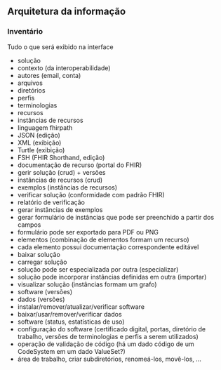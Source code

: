 ## Arquitetura da informação

### Inventário

Tudo o que será exibido na interface

- solução
- contexto (da interoperabilidade)
- autores (email, conta)
- arquivos
- diretórios
- perfis
- terminologias
- recursos
- instâncias de recursos
- linguagem fhirpath
- JSON (edição)
- XML (exibição)
- Turtle (exibição)
- FSH (FHIR Shorthand, edição)
- documentação de recurso (portal do FHIR)
- gerir solução (crud) + versões
- instâncias de recursos (crud)
- exemplos (instâncias de recursos)
- verificar solução (conformidade com padrão FHIR)
- relatório de verificação
- gerar instâncias de exemplos
- gerar formulário de instâncias que pode ser preenchido a partir dos campos
- formulário pode ser exportado para PDF ou PNG
- elementos (combinação de elementos formam um recurso)
- cada elemento possui documentação correspondente editável
- baixar solução
- carregar solução
- solução pode ser especializada por outra (especializar)
- solução pode incorporar instâncias definidas em outra (importar)
- visualizar solução (instâncias formam um grafo)
- software (versões)
- dados (versões)
- instalar/remover/atualizar/verificar software
- baixar/usar/remover/verificar dados
- software (status, estatísticas de uso)
- configuração do software (certificado digital, portas, diretório de trabalho, versões de terminologias e perfis a serem utilizados)
- operação de validação de código (há um dado código de um CodeSystem em um dado ValueSet?)
- área de trabalho, criar subdiretórios, renomeá-los, movê-los, ...

